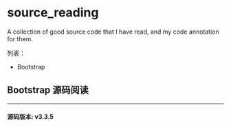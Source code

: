 # source_reading
A collection of good source code that I have read, and my code annotation for them.

列表：

- Bootstrap


## Bootstrap 源码阅读
---
#### 源码版本:  v3.3.5
